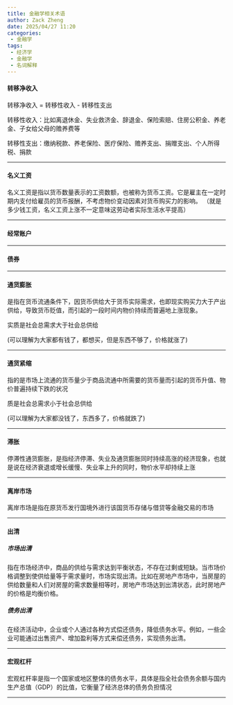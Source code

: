 ```yaml
---
title: 金融学相关术语
author: Zack Zheng
date: 2025/04/27 11:20
categories:
 - 金融学
tags:
 - 经济学
 - 金融学
 - 名词解释
---
```


#### 转移净收入

转移净收入 = 转移性收入 - 转移性支出

转移性收入：比如离退休金、失业救济金、辞退金、保险索赔、住房公积金、养老金、子女给父母的赡养费等

转移性支出：缴纳税款、养老保险、医疗保险、赡养支出、捐赠支出、个人所得税、捐款


---------------------------


#### 名义工资

名义工资是指以货币数量表示的工资数额，也被称为货币工资。它是雇主在一定时期内支付给雇员的货币报酬，不考虑物价变动因素对货币购买力的影响。
（就是多少钱工资，名义工资上涨不一定意味这劳动者实际生活水平提高）

---------------------------

#### 经常账户

<simple-img src="https://gitee.com/zackzhengxy/picGallery/raw/main/imgs/经常账户.png"></simple-img>

---------------------------

#### 债券

<simple-img src="https://gitee.com/zackzhengxy/picGallery/raw/main/imgs/债券.png"></simple-img>

---------------------------

#### 通货膨胀

是指在货币流通条件下，因货币供给大于货币实际需求，也即现实购买力大于产出供给，导致货币贬值，而引起的一段时间内物价持续而普遍地上涨现象。

实质是社会总需求大于社会总供给 

(可以理解为大家都有钱了，都想买，但是东西不够了，价格就涨了)

---------------------------

#### 通货紧缩

指的是市场上流通的货币量少于商品流通中所需要的货币量而引起的货币升值、物价普遍持续下跌的状况

质是社会总需求小于社会总供给

(可以理解为大家都没钱了，东西多了，价格就跌了)

---------------------------


#### 滞胀

停滞性通货膨胀，是指经济停滞、失业及通货膨胀同时持续高涨的经济现象，也就是说在经济衰退或增长缓慢、失业率上升的同时，物价水平却持续上涨

---------------------------

#### 离岸市场

离岸市场是指在原货币发行国境外进行该国货币存储与借贷等金融交易的市场

---------------------------

#### 出清

##### 市场出清

指在市场经济中，商品的供给与需求达到平衡状态，不存在过剩或短缺。当市场价格调整到使供给量等于需求量时，市场实现出清。比如在房地产市场中，当房屋的供给数量和人们对房屋的需求数量相等时，房地产市场达到出清状态，此时房地产的价格是均衡价格。

##### 债务出清

在经济活动中，企业或个人通过各种方式偿还债务，降低债务水平。例如，一些企业可能通过出售资产、增加盈利等方式来偿还债务，实现债务出清。

---------------------------

#### 宏观杠杆

宏观杠杆率是指一个国家或地区整体的债务水平，具体是指全社会债务余额与国内生产总值（GDP）的比值，它衡量了经济总体的债务负担情况

---------------------------

